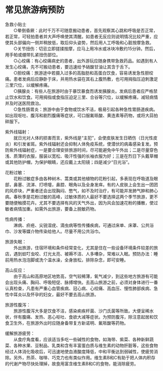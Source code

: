 # 常见旅游病预防  

急救小贴士  
&emsp;&emsp;○晕倒昏厥：此时千万不可随意搬动患者，首先观察其心跳和呼吸是否正常，若正常，可轻拍患者并大声呼唤使其清醒。如患者无反应则说明情况比较严重，应使其头部偏向一侧并稍放低，取后仰头姿势，然后用人工呼吸和心脏按摩急救。  
&emsp;&emsp;○关节扭伤：切忌立即搓揉按摩，应马上用冷水或冰块冷敷约15分钟。然后，用手帕或绷带扎紧扭伤部位。  
&emsp;&emsp;○心绞痛：有心绞痛病史的患者，出外游玩应随身携带急救药品。如遇到有人发生心绞痛，先不可搬动患者，要迅速给予硝酸甘油让其含于舌下。  
&emsp;&emsp;○胆绞痛：旅游途中若摄入过多的高脂肪和高蛋白饮食，容易诱发急性胆绞痛。患者发病后应静卧于床，并用热水袋在其右上腹热敷，也可用拇指压迫刺激足三里穴位，以缓解疼痛。  
&emsp;&emsp;○胰腺炎：有些人在旅游时由于暴饮暴食而诱发胰腺炎。发病后患者应严格禁止饮水和饮食。可用拇指或食指压迫足三里、合谷等穴位，以缓解疼痛，减轻病情并及时送医院救治。  
&emsp;&emsp;○急性肠胃炎：旅游中由于食物或饮水不洁，极易引起各种急性胃肠道疾病。如出现呕吐、腹泻和剧烈腹痛等症状，可口服氟哌酸、黄连素等药物，或将大蒜拍碎服下。  

紫外线辐射：  
&emsp;&emsp;就日光对人体的损害而言，紫外线是“主犯”，会使皮肤发生日晒伤（日光性皮炎）和引发雀斑。紫外线辐射还会抑制人体免疫系统，使潜伏的病毒感染复发。预防紫外线辐射症，一是要合理安排旅游时间，尽可能避免中午外出；二是尽量穿色浅、质薄的衣服，服装以宽松、吸汗性强的长袖衣服为好；三是在烈日下头戴草帽或其他防护帽，为保护眼睛，还应戴上太阳镜；四是减少“日光浴”。  

花粉过敏：  
&emsp;&emsp;花粉过敏症多由各种树木、蒿类或其他植物的花粉引起，多表现在呼吸道及眼部，鼻塞、流涕、打喷嚏，鼻腔、眼角以及全身发痒。有的人皮肤上会生出一团团的风疹块，严重者还会出现胸闷、憋气，如不及时治疗，有可能并发肺气肿和肺心病。春秋季是花粉过敏的高峰，过敏体质的人最好不要选择这两个季节旅游，更不要随便触摸花卉。尤其不要选择有风的天气外出，因为风会加速花粉的播散，使过敏者病情加重。如需外出旅游，要备上脱敏药物。  

性病传播：  
&emsp;&emsp;淋病、疥疮、尖锐湿疣、滴虫病等性传播疾病，可通过床单、床罩、公共浴巾、沙发等媒介物传染给他人。尽量不用公共浴巾。  

旅游失眠：  
&emsp;&emsp;外出旅游，住宿环境和条件经常变化，尤其是住在一些设备环境条件较差的旅店，遇到蚊叮虫咬、灯光太亮、被褥不洁、人多嘈杂，常难以入眠。预防办法：睡前用热水泡泡脚或洗个温水澡，全身放松，排除杂念，即可安睡。  

高山反应：  
&emsp;&emsp;由于高山和高原地区地势高，空气较稀薄，氧气减少，到这些地方旅游有可能会出现头痛、胸闷、呼吸短促、脉搏增快。去高山旅游之前，必须对身体进行一番认真检查，凡患有严重心血管疾病、冠心病、心绞痛、高血压、慢性肺部疾病、急性中耳炎以及怀孕的妇女，最好不要去高山旅游。  

旅游性腹泻：  
&emsp;&emsp;旅游性腹泻大多是饮食不洁，感染痢疾杆菌、沙门氏菌等所致。大便呈稀水状，伴有腹痛、发热、恶心呕吐、食欲大减等症状。为预防腹泻，除注意起居和饮食卫生外，在旅游外出时应随身备带复方新诺明、氟哌酸等药物。  

缓解旅游疲劳：  
&emsp;&emsp;从食疗角度看，应该适当多吃一些碱性的食物，如海带、紫菜、各种新鲜蔬菜、各种水果、豆制品、乳类和含有丰富蛋白质与维生素的动物肝脏等，这些食物经过人体消化吸收后，可迅速地使血液酸度降低，中和平衡达到弱碱性，使疲劳消除。另外，热茶、咖啡、巧克力也有类似作用。维生素B和C有助于把人体内积存的代谢产物尽快处理掉，故食用富含维生素B和C的食物，能消除疲劳。  
<!-- Last processed: 2025-07-22 03:44:30 -->
